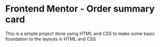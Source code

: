 # Frontend Mentor - Order summary card

This is a simple project done using HTML and CSS to make some basic foundation to the layouts in HTML and CSS

